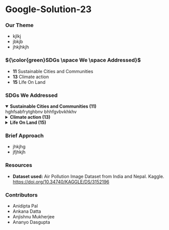 # Google-Solution-23

### Our Theme
  - kjlkj
  - jbkjb
  - jhkjhkjh

### ${\color{green}SDGs \space We \space Addressed}$
- **11** Sustainable Cities and Communities
- **13** Climate action
- **15** Life On Land
 
### SDGs We Addressed
<details open><summary><b>Sustainable Cities and Communities (11)</b></summary>
  hghfsabfrytghbnv bhhfgvbvkhkhv
</details>
<details><summary><b>Climate action (13)</b></summary>
  hfljsdfkjdkfnjn jfhfjasfj
</details>
<details><summary><b>Life On Land (15)</b></summary>
  jhfasjsfv falkjfljf fjdshfugsb
</details>

### Brief Approach
- jhkjhg
- jfjhkjh

### Resources
* **Dataset used:** Air Pollution Image Dataset from India and Nepal. 
Kaggle. https://doi.org/10.34740/KAGGLE/DS/3152196

### Contributors
- Anidipta Pal
- Ankana Datta
- Anjishnu Mukherjee
- Ananyo Dasgupta
